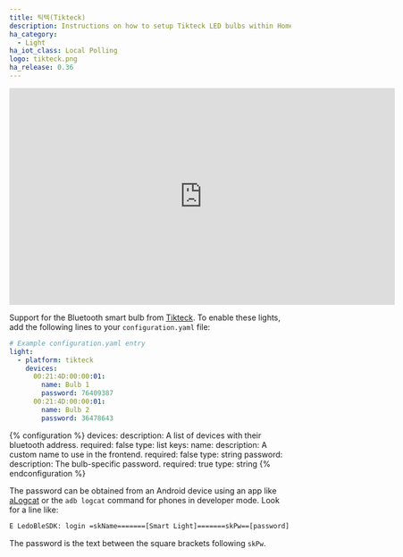 ```yaml
---
title: 틱텍(Tikteck)
description: Instructions on how to setup Tikteck LED bulbs within Home Assistant.
ha_category:
  - Light
ha_iot_class: Local Polling
logo: tikteck.png
ha_release: 0.36
---
```


<iframe width="690" height="388" src="https://www.youtube.com/embed/ks3dYfADx94" frameborder="0" allow="accelerometer; autoplay; encrypted-media; gyroscope; picture-in-picture" allowfullscreen></iframe>

Support for the Bluetooth smart bulb from [Tikteck](https://www.tikteck.com/). To enable these lights, add the following lines to your `configuration.yaml` file:

```yaml
# Example configuration.yaml entry
light:
  - platform: tikteck
    devices:
      00:21:4D:00:00:01:
        name: Bulb 1
        password: 76409387
      00:21:4D:00:00:01:
        name: Bulb 2
        password: 36478643
```

{% configuration %}
devices:
  description: A list of devices with their bluetooth address.
  required: false
  type: list
  keys:
    name:
      description: A custom name to use in the frontend.
      required: false
      type: string
    password:
      description: The bulb-specific password.
      required: true
      type: string
{% endconfiguration %}

The password can be obtained from an Android device using an app like [aLogcat](https://play.google.com/store/apps/details?id=rs.pedjaapps.alogcatroot.app&hl=en) or the `adb logcat` command for phones in developer mode. Look for a line like:

```txt
E LedoBleSDK: login =skName=======[Smart Light]=======skPw==[password]
```

The password is the text between the square brackets following `skPw`.
